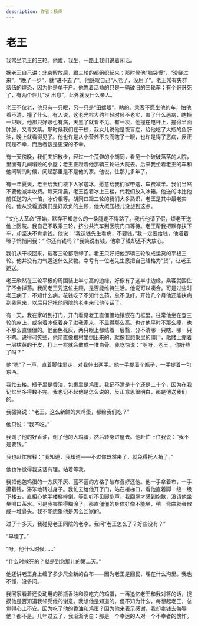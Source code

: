 ```yaml
---
description: 作者：杨绛
---
```


# 老王

我常坐老王的三轮。他蹬，我坐，一路上我们说着闲话。

据老王自己讲：北京解放后，蹬三轮的都组织起来；那时候他“脑袋慢”，“没绕过来”，“晚了一步”，就“进不去了”。他感叹自己“人老了，没用了”。老王常有失群落伍的煌恐，因为他是单干户。他靠着活命的只是一辆破旧的三轮车；有个哥哥死了，有两个侄儿“没 出息”，此外就没什么亲人。

老王不仅老，他只有一只眼，另一只是“田螺眼”，瞎的。乘客不愿坐他的车，怕他看不清，撞了什么。有人说，这老光棍大约年轻时候不老实，害了什么恶病，瞎掉一只眼。他那只好眼也有病，天黑了就看不见。有一次，他撞在电杆上，撞得半面肿胀，又青又紫。那时候我们在干校，我女儿说他是夜盲症，给他吃了大瓶的鱼肝油，晚上就看得见了。他也许是从小营养不良而瞎了一眼，也许是得了恶病，反正同是不幸，而后者该是更深的不幸。

有一天傍晚，我们夫妇散步，经过一个荒僻的小胡同，看见一个破破落落的大院，里面有几间塌败的小屋；老王正蹬着他那辆三轮进大院去。后来我坐着老王的车和他闲聊的时候，问起那里是不是他的家。他说，住那儿多年了。

有一年夏天，老王给我们楼下人家送冰，愿意给我们家带送，车费减半。我们当然不要他减半收费。每天清晨，老王抱着冰上三楼，代我们放入冰箱。他送的冰比他前任送的大一倍，冰价相等。胡同口蹬三轮的我们大多熟识，老王是其中最老实的。他从没看透我们是好欺负的主顾，他大概压根儿没想到这点。

“文化大革命”开始，默存不知怎么的一条腿走不得路了。我代他请了假，烦老王送他上医院。我自己不敢乘三轮，挤公共汽车到医院门口等待。老王帮我把默存扶下车，却坚决不肯拿钱。他说：“我送钱先生看病，不要钱。”我一定要给钱，他哑着嗓子悄悄问我：“ 你还有钱吗？”我笑说有钱，他拿了钱却还不大放心。

我们从干校回来，载客三轮都取缔了。老王只好把他那辆三轮改成运货的平板三轮。他并没有力气运送什么货物。幸亏有一位老先生愿把自己降格为“货”，让老王运送。

老王欣然在三轮平板的周围装上半寸高的边缘，好像有了这半寸边缘，乘客就围住了不会掉落。我问老王凭这位主顾，是否能维持生活。他说可以凑合。可是过些时老王病了，不知什么病，花钱吃了不知什么药，总不见好。开始几个月他还能扶病到我家来，以后只好托他同院的老李来代他传话了。

有一天，我在家听到打门，开门看见老王直僵僵地镶嵌在门框里。往常他坐在登三轮的座上，或抱着冰伛着身子进我家来，不显得那么高。也许他平时不那么瘦，也不那么直僵僵的。他面色死灰，两只眼上都结着一层翳，分不清哪一只瞎、哪一只不瞎。说得可笑些，他简直像棺材里倒出来的，就像我想象里的僵尸，骷髅上绷着一层枯黄的干皮，打上一棍就会散成一堆白骨。我吃惊说：“啊呀，老王 ，你好些了吗？”

他“嗯”了一声，直着脚往里走，对我伸出两手。他一手提着个瓶子，一手提着一包东西。

我忙去接。瓶子里是香油，包裹里是鸡蛋。我记不清是十个还是二十个，因为在我记忆里多得数不完。我也记不起他是怎么说的，反正意思很明白，那是他送我们的。

我强笑说：“老王，这么新鲜的大鸡蛋，都给我们吃？”

他只说：“我不吃。”

我谢了他的好香油，谢了他的大鸡蛋，然后转身进屋去。他赶忙上住我说：“我不是要钱。”

我也赶忙解释：“我知道，我知道——不过你既然来了，就免得托人捎了。”

他也许觉得我这话有理，站着等我。

我把他包鸡蛋的一方灰不灰、蓝不蓝的方格子破布叠好还他。他一手拿着布，一手攥着钱，滞笨地转过身子。我忙去给他开了门，站在楼梯口，看他直着脚一级一级下楼去，直担心他半楼梯摔倒。等到听不见脚步声，我回屋才感到抱歉，没请他坐坐喝口茶水。可是我害怕得糊涂了。那直僵僵的身体好像不能坐，稍一弯曲就会散成一堆骨头。我不能想象他是怎么回家的。

过了十多天，我碰见老王同院的老李。我问“老王怎么了？好些没有？”

“早埋了。”

“呀，他什么时候……”

“什么时候死的？就是到您那儿的第二天。”

他还讲老王身上缠了多少尺全新的白布——因为老王是回民，埋在什么沟里。我也不懂，没多问。

我回家看着还没动用的那瓶香油和没吃完的鸡蛋，一再追忆老王和我对答的话，捉摸他是否知道我领受他的谢意。我想他是知道的。但不知为什么，每想起老王，总觉得心上不安。因为吃了他的香油和鸡蛋？因为他来表示感谢，我却拿钱去侮辱他？都不是。几年过去了，我渐渐明白：那是一个幸运的人对一个不幸者的愧怍。
